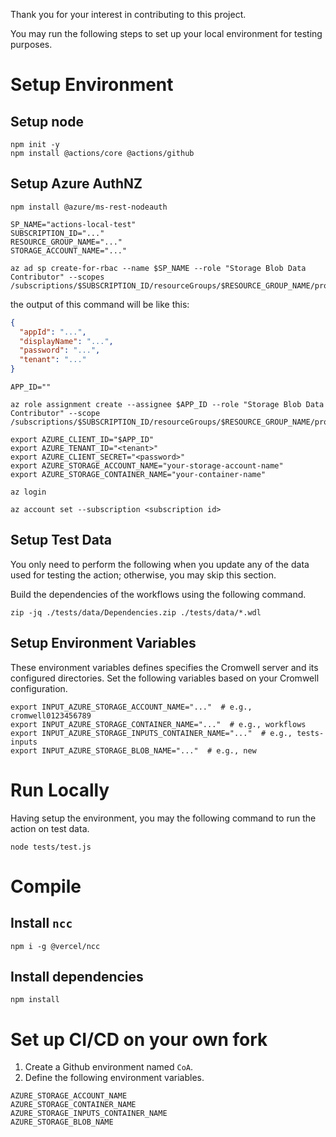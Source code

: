 Thank you for your interest in contributing to this project.

You may run the following steps to set up your local environment for testing purposes. 

# Setup Environment

## Setup node
```shell
npm init -y
npm install @actions/core @actions/github
```

## Setup Azure AuthNZ

```shell
npm install @azure/ms-rest-nodeauth
```

```shell
SP_NAME="actions-local-test"
SUBSCRIPTION_ID="..."
RESOURCE_GROUP_NAME="..."
STORAGE_ACCOUNT_NAME="..."
```

```shell
az ad sp create-for-rbac --name $SP_NAME --role "Storage Blob Data Contributor" --scopes /subscriptions/$SUBSCRIPTION_ID/resourceGroups/$RESOURCE_GROUP_NAME/providers/Microsoft.Storage/storageAccounts/$STORAGE_ACCOUNT_NAME
```

the output of this command will be like this: 

```json
{
  "appId": "...",
  "displayName": "...",
  "password": "...",
  "tenant": "..."
}
```

```shell
APP_ID=""
```

```shell
az role assignment create --assignee $APP_ID --role "Storage Blob Data Contributor" --scope /subscriptions/$SUBSCRIPTION_ID/resourceGroups/$RESOURCE_GROUP_NAME/providers/Microsoft.Storage/storageAccounts/$STORAGE_ACCOUNT_NAME
```

```shell
export AZURE_CLIENT_ID="$APP_ID"
export AZURE_TENANT_ID="<tenant>"
export AZURE_CLIENT_SECRET="<password>"
export AZURE_STORAGE_ACCOUNT_NAME="your-storage-account-name"
export AZURE_STORAGE_CONTAINER_NAME="your-container-name"
```


```shell
az login
```

```shell
az account set --subscription <subscription id>
```

## Setup Test Data

You only need to perform the following when you update any of the data used for 
testing the action; otherwise, you may skip this section. 

Build the dependencies of the workflows using the following command. 

```shell
zip -jq ./tests/data/Dependencies.zip ./tests/data/*.wdl 
```

## Setup Environment Variables

These environment variables defines specifies the Cromwell server and its configured directories. 
Set the following variables based on your Cromwell configuration. 


```shell
export INPUT_AZURE_STORAGE_ACCOUNT_NAME="..."  # e.g., cromwell0123456789
export INPUT_AZURE_STORAGE_CONTAINER_NAME="..."  # e.g., workflows
export INPUT_AZURE_STORAGE_INPUTS_CONTAINER_NAME="..."  # e.g., tests-inputs
export INPUT_AZURE_STORAGE_BLOB_NAME="..."  # e.g., new
```

# Run Locally

Having setup the environment, you may the following command to run the action on test data.

```shell
node tests/test.js
```

# Compile

## Install `ncc`

```shell
npm i -g @vercel/ncc
```

## Install dependencies

```shell
npm install
```


# Set up CI/CD on your own fork

1. Create a Github environment named `CoA`.
2. Define the following environment variables.

```shell
AZURE_STORAGE_ACCOUNT_NAME
AZURE_STORAGE_CONTAINER_NAME
AZURE_STORAGE_INPUTS_CONTAINER_NAME
AZURE_STORAGE_BLOB_NAME
```